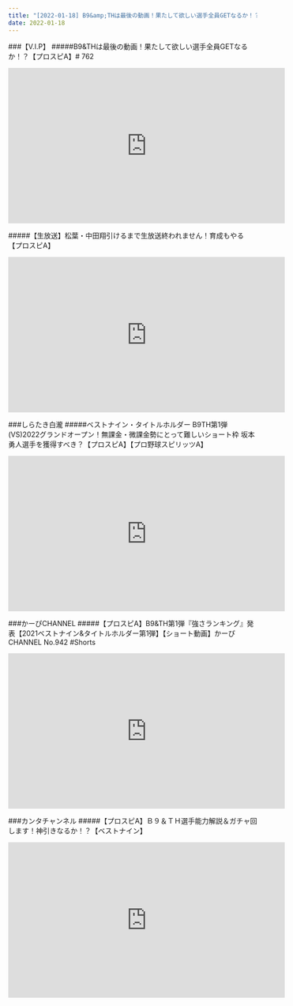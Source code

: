 ```yaml
---
title: "[2022-01-18] B9&amp;THは最後の動画！果たして欲しい選手全員GETなるか！？【プロスピA】# 762 他"
date: 2022-01-18
---
```

###【V.I.P】
#####B9&amp;THは最後の動画！果たして欲しい選手全員GETなるか！？【プロスピA】# 762
<iframe width="560" height="315" src="https://www.youtube.com/embed/qGnHcEaOWXY" frameborder="0" allow="accelerometer; autoplay; clipboard-write; encrypted-media; gyroscope; picture-in-picture" allowfullscreen></iframe>

#####【生放送】松葉・中田翔引けるまで生放送終われません！育成もやる【プロスピA】
<iframe width="560" height="315" src="https://www.youtube.com/embed/Gb-Ds7JfN24" frameborder="0" allow="accelerometer; autoplay; clipboard-write; encrypted-media; gyroscope; picture-in-picture" allowfullscreen></iframe>

###しらたき白瀧
#####ベストナイン・タイトルホルダー B9TH第1弾(VS)2022グランドオープン！無課金・微課金勢にとって難しいショート枠 坂本勇人選手を獲得すべき？【プロスピA】【プロ野球スピリッツA】
<iframe width="560" height="315" src="https://www.youtube.com/embed/flXG1BTlA8Q" frameborder="0" allow="accelerometer; autoplay; clipboard-write; encrypted-media; gyroscope; picture-in-picture" allowfullscreen></iframe>

###かーぴCHANNEL
#####【プロスピA】B9&amp;TH第1弾『強さランキング』発表【2021ベストナイン&amp;タイトルホルダー第1弾】【ショート動画】かーぴCHANNEL No.942 #Shorts
<iframe width="560" height="315" src="https://www.youtube.com/embed/rGF7LNP904g" frameborder="0" allow="accelerometer; autoplay; clipboard-write; encrypted-media; gyroscope; picture-in-picture" allowfullscreen></iframe>

###カンタチャンネル
#####【プロスピA】Ｂ９＆ＴＨ選手能力解説＆ガチャ回します！神引きなるか！？【ベストナイン】
<iframe width="560" height="315" src="https://www.youtube.com/embed/eUPe_v3dduA" frameborder="0" allow="accelerometer; autoplay; clipboard-write; encrypted-media; gyroscope; picture-in-picture" allowfullscreen></iframe>


